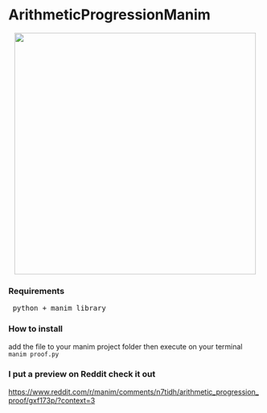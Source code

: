 # ArithmeticProgressionManim

<div align="center">
<img src="https://user-images.githubusercontent.com/62672904/117554829-91ca7d80-b049-11eb-8442-ef3c8501cd31.png" width = "480" > </img>
</div>

### Requirements

   <pre> python + manim library</pre>

### How to install

add the file to your manim project folder then execute on your terminal `manim proof.py` 

### I put a preview on Reddit check it out 

 https://www.reddit.com/r/manim/comments/n7tidh/arithmetic_progression_proof/gxf173p/?context=3
 

